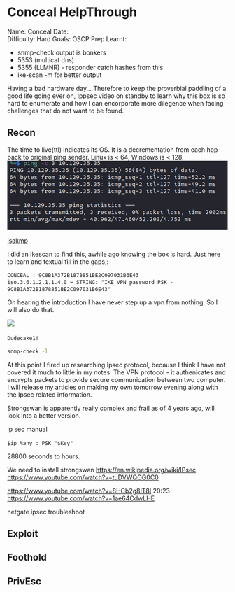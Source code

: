 # Conceal HelpThrough

Name: Conceal
Date:  
Difficulty: Hard 
Goals: OSCP Prep
Learnt:
- snmp-check output is bonkers
- 5353 (multicat dns)
- 5355 (LLMNR) - responder catch hashes from this 
- ike-scan -m  for better output

Having a bad hardware day... Therefore to keep the proverbial paddling  of a good life going ever on, Ippsec video on standby to learn why this box is so hard to enumerate and how I can encorporate more dilegence when facing challenges that do not want to be found.

## Recon

The time to live(ttl) indicates its OS. It is a decrementation from each hop back to original ping sender. Linux is < 64, Windows is < 128.
![ping](Screenshots/ping.png)

[isakmp](https://en.wikipedia.org/wiki/Internet_Security_Association_and_Key_Management_Protocol)

I did an Ikescan to find this, awhile ago knowing the box is hard. Just here to learn and textual fill in the gaps,:

```
CONCEAL : 9C8B1A372B1878851BE2C097031B6E43
iso.3.6.1.2.1.1.4.0 = STRING: "IKE VPN password PSK - 9C8B1A372B1878851BE2C097031B6E43"
```

On hearing the introduction I have never step up a vpn from nothing. So I will also do that. 

![](ntlmdudecake.png)

`Dudecake1!`

```bash
snmp-check -l 
```

At this point I fired up researching Ipsec protocol, because I think I have not covered it much to little in my notes. The VPN protocol - it authenicates and encrypts packets to provide secure communication between two computer. I will release my articles on making my own tomorrow evening along with the Ipsec related information.

Strongswan is apparently really complex and frail as of 4 years ago, will look into a better version.

ip sec manual


`$ip %any : PSK "$Key"`

28800 seconds to hours.

We need to install strongswan
https://en.wikipedia.org/wiki/IPsec
https://www.youtube.com/watch?v=tuDVWQOG0C0

https://www.youtube.com/watch?v=8HCb2g8IT8I
20:23
https://www.youtube.com/watch?v=1ae64CdwLHE


netgate ipsec troubleshoot
## Exploit

## Foothold

## PrivEsc

      
